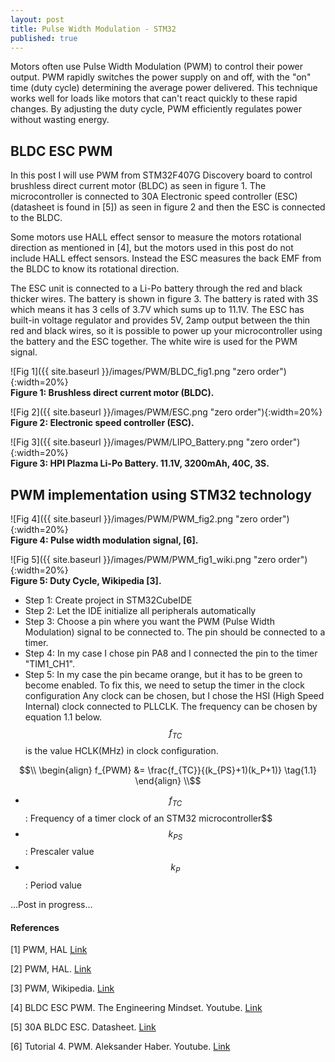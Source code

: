 ```yaml
---
layout: post
title: Pulse Width Modulation - STM32
published: true
---
```


Motors often use Pulse Width Modulation (PWM) to control their power output. PWM rapidly switches the power supply on and off, with the "on" time (duty cycle) determining the average power delivered. This technique works well for loads like motors that can't react quickly to these rapid changes. By adjusting the duty cycle, PWM efficiently regulates power without wasting energy.


## BLDC ESC PWM

In this post I will use PWM from STM32F407G Discovery board to control brushless direct current motor (BLDC) as seen in figure 1. The microcontroller is connected to 30A Electronic speed controller (ESC) (datasheet is found in [5]) as seen in figure 2 and then the ESC is connected to the BLDC.

Some motors use HALL effect sensor to measure the motors rotational direction as mentioned in [4], but the motors used in this post do not include HALL effect sensors. Instead the ESC measures the back EMF from the BLDC to know its rotational direction.

The ESC unit is connected to a Li-Po battery through the red and black thicker wires. The battery is shown in figure 3. The battery is rated with 3S which means it has 3 cells of 3.7V which sums up to 11.1V. The ESC has built-in voltage regulator and provides 5V, 2amp output between the thin red and black wires, so it is possible to power up your microcontroller using the battery and the ESC together. The white wire is used for the PWM signal. 

![Fig 1]({{ site.baseurl }}/images/PWM/BLDC_fig1.png "zero order"){:width=20%}  
**Figure 1: Brushless direct current motor (BLDC).**

![Fig 2]({{ site.baseurl }}/images/PWM/ESC.png "zero order"){:width=20%}  
**Figure 2: Electronic speed controller (ESC).**

![Fig 3]({{ site.baseurl }}/images/PWM/LIPO_Battery.png "zero order"){:width=20%}  
**Figure 3: HPI Plazma Li-Po Battery. 11.1V, 3200mAh, 40C, 3S.**



## PWM implementation using STM32 technology

![Fig 4]({{ site.baseurl }}/images/PWM/PWM_fig2.png "zero order"){:width=20%}  
**Figure 4: Pulse width modulation signal, [6].**

![Fig 5]({{ site.baseurl }}/images/PWM/PWM_fig1_wiki.png "zero order"){:width=20%}  
**Figure 5: Duty Cycle, Wikipedia [3].**

* Step 1: Create project in STM32CubeIDE
* Step 2: Let the IDE initialize all peripherals automatically
* Step 3: Choose a pin where you want the PWM (Pulse Width Modulation) signal to be connected to. 
          The pin should be connected to a timer.
* Step 4: In my case I chose pin PA8 and I connected the pin to the timer "TIM1_CH1".
* Step 5: In my case the pin became orange, but it has to be green to become enabled. To fix this, we need to setup the timer in the clock configuration
          Any clock can be chosen, but I chose the HSI (High Speed Internal) clock connected to PLLCLK. The frequency can be chosen by equation 1.1 below. 
          $$f_{TC}$$ is the value HCLK(MHz) in clock configuration.

$$\\
\begin{align}
f_{PWM} &= \frac{f_{TC}}{(k_{PS}+1)(k_P+1)}   \tag{1.1}
\end{align}
\\$$

* $$f_{TC}$$: Frequency of a timer clock of an STM32 microcontroller$$
* $$k_{PS}$$: Prescaler value
* $$k_P$$: Period value

...Post in progress...

<!--
Links til að stilla ESC:
* https://forums.raspberrypi.com/viewtopic.php?t=48226
* https://electronics.stackexchange.com/questions/24826/activating-electronic-speed-control-with-arduino
* https://www.instructables.com/How-to-Use-Cheap-HW-30A-Esc-to-Run-BLDC-Motor-With/
-->


#### References

[1] PWM, HAL [Link](https://deepbluembedded.com/stm32-pwm-example-timer-pwm-mode-tutorial/)

[2] PWM, HAL. [Link](https://deepbluembedded.com/stm32-pwm-example-timer-pwm-mode-tutorial/)

[3] PWM, Wikipedia. [Link](https://en.wikipedia.org/wiki/Pulse-width_modulation)

[4] BLDC ESC PWM. The Engineering Mindset. Youtube. [Link](https://www.youtube.com/watch?v=yiD5nCfmbV0) 

[5] 30A BLDC ESC. Datasheet. [Link](https://www.optimusdigital.ro/index.php?controller=attachment&id_attachment=451)

[6] Tutorial 4. PWM. Aleksander Haber. Youtube. [Link](https://www.youtube.com/watch?v=WB_nDg_Id2o&t=836s)


